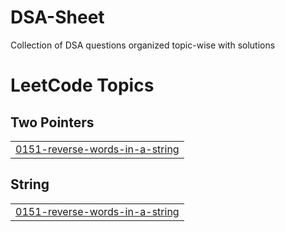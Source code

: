 # DSA-Sheet
Collection of DSA questions organized topic-wise with solutions

<!---LeetCode Topics Start-->
# LeetCode Topics
## Two Pointers
|  |
| ------- |
| [0151-reverse-words-in-a-string](https://github.com/ginakohli/DSA-Sheet/tree/master/0151-reverse-words-in-a-string) |
## String
|  |
| ------- |
| [0151-reverse-words-in-a-string](https://github.com/ginakohli/DSA-Sheet/tree/master/0151-reverse-words-in-a-string) |
<!---LeetCode Topics End-->